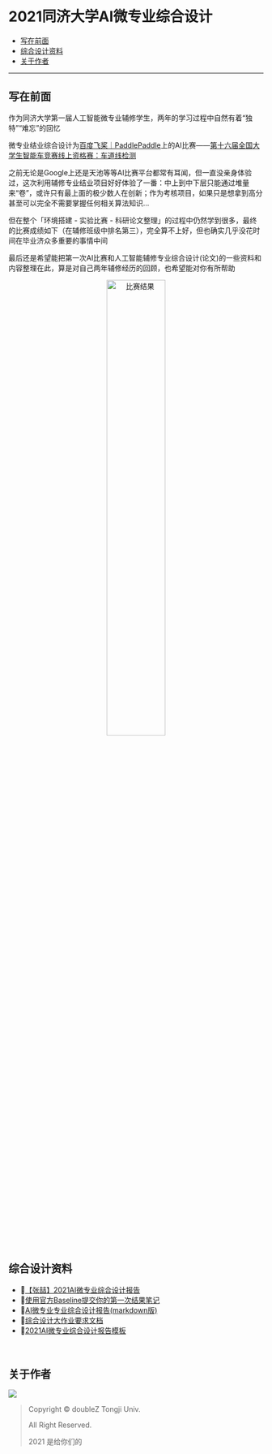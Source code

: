 # 2021同济大学AI微专业综合设计

* [写在前面](#写在前面)
* [综合设计资料](#综合设计资料)
* [关于作者](#关于作者)

-----

## 写在前面

作为同济大学第一届人工智能微专业辅修学生，两年的学习过程中自然有着“独特”“难忘”的回忆

微专业结业综合设计为[百度飞桨｜PaddlePaddle](https://aistudio.baidu.com/aistudio/index)上的AI比赛——[第十六届全国大学生智能车竞赛线上资格赛：车道线检测](https://aistudio.baidu.com/aistudio/competition/detail/68)

之前无论是Google上还是天池等等AI比赛平台都常有耳闻，但一直没亲身体验过，这次利用辅修专业结业项目好好体验了一番：中上到中下层只能通过堆量来“卷”，或许只有最上面的极少数人在创新；作为考核项目，如果只是想拿到高分甚至可以完全不需要掌握任何相关算法知识...

但在整个「环境搭建 - 实验比赛 - 科研论文整理」的过程中仍然学到很多，最终的比赛成绩如下（在辅修班级中排名第三），完全算不上好，但也确实几乎没花时间在毕业济众多重要的事情中间

最后还是希望能把第一次AI比赛和人工智能辅修专业综合设计(论文)的一些资料和内容整理在此，算是对自己两年辅修经历的回顾，也希望能对你有所帮助

<p align="center"><img src="https://doublez-site-bed.oss-cn-shanghai.aliyuncs.com/img/20210711230543.png" alt="比赛结果" width="48%;" /></p>

<br/>

## 综合设计资料

- 🎉[【张喆】2021AI微专业综合设计报告](https://github.com/doubleZ0108/PaddleSeg/blob/master/archive/[张喆]2021AI微专业综合设计报告.pdf)
- 🎉[使用官方Baseline提交你的第一次结果笔记](https://github.com/doubleZ0108/PaddleSeg/blob/master/doc/baseline.md)
- 📝[AI微专业专业综合设计报告(markdown版)](https://github.com/doubleZ0108/PaddleSeg/blob/master/doc/AI微专业专业综合设计报告.md)
- 📝[综合设计大作业要求文档](https://github.com/doubleZ0108/PaddleSeg/blob/master/doc/综合设计大作业.docx)
- 📝[2021AI微专业综合设计报告模板](https://github.com/doubleZ0108/PaddleSeg/blob/master/doc/2021AI微专业综合设计报告模板.docx)

<br/>

## 关于作者

![](https://doublez-site-bed.oss-cn-shanghai.aliyuncs.com/img/20210616121310.png)

> Copyright © doubleZ Tongji Univ.
>
> All Right Reserved.
>
> 2021 是给你们的
